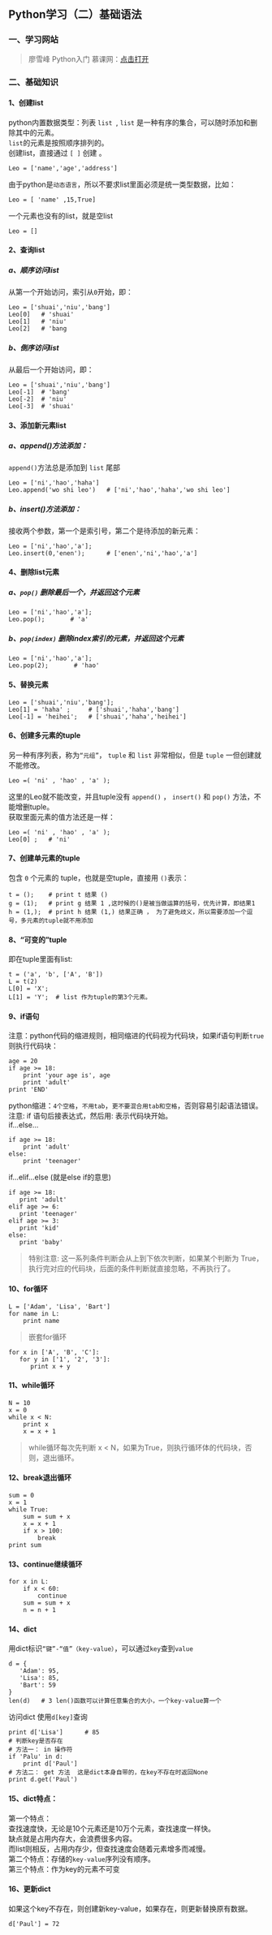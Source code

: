 ## Python学习（二）基础语法
### 一、学习网站
>廖雪峰 Python入门 慕课网：[点击打开](http://www.imooc.com/learn/177)
### 二、基础知识
#### 1、创建list
python内置数据类型：列表 `list `, `list` 是一种有序的集合，可以随时添加和删除其中的元素。  
`list`的元素是按照顺序排列的。   
创建list，直接通过 `[ ]` 创建 。  
```
Leo = ['name','age','address']
```
由于python是`动态语言`，所以不要求list里面必须是统一类型数据，比如：   
```
Leo = [ 'name' ,15,True]
```
一个元素也没有的list，就是空list
```
Leo = []
```
#### 2、查询list
##### a、顺序访问list
从第一个开始访问，索引从`0`开始，即：
```
Leo = ['shuai','niu','bang']
Leo[0]   # 'shuai'
Leo[1]   # 'niu'
Leo[2]   # 'bang
```
##### b、倒序访问list
从最后一个开始访问，即：
```
Leo = ['shuai','niu','bang']
Leo[-1]  # 'bang'
Leo[-2]  # 'niu'
Leo[-3]  # 'shuai'
```

#### 3、添加新元素list
##### a、append()方法添加：
`append()`方法总是添加到 `list` 尾部   
```
Leo = ['ni','hao','haha']
Leo.append('wo shi leo')   # ['ni','hao','haha','wo shi leo']
```
##### b、insert()方法添加：
接收两个参数，第一个是索引号，第二个是待添加的新元素：  
```
Leo = ['ni','hao','a'];
Leo.insert(0,'enen');      # ['enen','ni','hao','a']
```

#### 4、删除list元素
##### a、`pop()` 删除最后一个，并返回这个元素  
```
Leo = ['ni','hao','a'];
Leo.pop();       # 'a'
```
##### b、`pop(index)` 删除index索引的元素，并返回这个元素 
```
Leo = ['ni','hao','a'];
Leo.pop(2);       # 'hao'
```

#### 5、替换元素
```
Leo = ['shuai','niu','bang'];
Leo[1] = 'haha' ;     # ['shuai','haha','bang']
Leo[-1] = 'heihei';   # ['shuai','haha','heihei']
```

#### 6、创建多元素的tuple
另一种有序列表，称为`“元组”`， `tuple` 和 `list` 非常相似，但是 `tuple` 一但创建就不能修改。
```
Leo =( 'ni' , 'hao' , 'a' );
```
这里的Leo就不能改变，并且tuple没有 `append()` ， `insert()` 和 `pop()` 方法，不能增删tuple。  
获取里面元素的值方法还是一样：  
```
Leo =( 'ni' , 'hao' , 'a' );
Leo[0] ;   # 'ni'
```

#### 7、创建单元素的tuple
包含 `0` 个元素的 tuple，也就是空tuple，直接用 `()`表示：
```
t = ();    # print t 结果 ()
g = (1);   # print g 结果 1 ,这时候的()是被当做运算的括号，优先计算，即结果1
h = (1,);  # print h 结果 (1,) 结果正确 ， 为了避免歧义，所以需要添加一个逗号，多元素的tuple就不用添加
```

#### 8、“可变的”tuple
即在tuple里面有list:
```
t = ('a', 'b', ['A', 'B'])
L = t(2)
L[0] = 'X';
L[1] = 'Y';  # list 作为tuple的第3个元素。
```

#### 9、if语句
注意：python代码的缩进规则，相同缩进的代码视为代码块，如果if语句判断`true`则执行代码块：
```
age = 20
if age >= 18:
    print 'your age is', age
    print 'adult'
print 'END'
```
python缩进：`4个空格`，`不用tab`，`更不要混合用tab和空格`，否则容易引起语法错误。   
注意: if 语句后接表达式，然后用: 表示代码块开始。   
if...else...
```
if age >= 18:
    print 'adult'
else:
    print 'teenager'
````
if...elif...else  (就是else if的意思)
```
if age >= 18:
   print 'adult'
elif age >= 6:
   print 'teenager'
elif age >= 3:
   print 'kid'
else:
   print 'baby'  
```
>特别注意: 这一系列条件判断会从上到下依次判断，如果某个判断为 True，执行完对应的代码块，后面的条件判断就直接忽略，不再执行了。  

#### 10、for循环
```
L = ['Adam', 'Lisa', 'Bart']
for name in L:
    print name
```
>嵌套for循环
```
for x in ['A', 'B', 'C']:
   for y in ['1', '2', '3']:
      print x + y
```
#### 11、while循环
```
N = 10
x = 0
while x < N:
    print x
    x = x + 1
```
> while循环每次先判断 x < N，如果为True，则执行循环体的代码块，否则，退出循环。

#### 12、break退出循环
```
sum = 0
x = 1
while True:
    sum = sum + x
    x = x + 1
    if x > 100:
        break
print sum
```
#### 13、continue继续循环
```
for x in L:
    if x < 60:
        continue
    sum = sum + x
    n = n + 1
```

#### 14、dict
用dict标识`“键”-“值”（key-value）`，可以通过`key`查到`value`
```
d = {
   'Adam': 95,
   'Lisa': 85,
   'Bart': 59
}
len(d)   # 3 len()函数可以计算任意集合的大小，一个key-value算一个
```
访问dict   使用`d[key]`查询
```
print d['Lisa']      # 85
# 判断key是否存在
# 方法一： in 操作符
if 'Palu' in d:
    print d['Paul']
# 方法二： get 方法  这是dict本身自带的，在key不存在时返回None
print d.get('Paul')
```
#### 15、dict特点：
第一个特点：  
查找速度快，无论是10个元素还是10万个元素，查找速度一样快。  
缺点就是占用内存大，会浪费很多内容。  
而list则相反，占用内存少，但查找速度会随着元素增多而减慢。  
第二个特点：存储的`key-value`序列没有顺序。  
第三个特点：作为key的元素不可变  

#### 16、更新dict
如果这个key不存在，则创建新key-value，如果存在，则更新替换原有数据。  
```
d['Paul'] = 72
```
